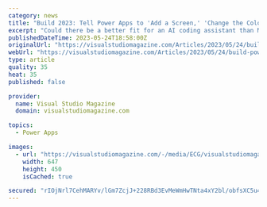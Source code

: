 ```yaml
---
category: news
title: "Build 2023: Tell Power Apps to 'Add a Screen,' 'Change the Color' and More"
excerpt: "Could there be a better fit for an AI coding assistant than Microsoft's low-code Power Apps? The low code/no code movement was designed from the start to democratize software development, helping \"ordinary business users\" create their own business apps via ..."
publishedDateTime: 2023-05-24T18:58:00Z
originalUrl: "https://visualstudiomagazine.com/Articles/2023/05/24/build-power-apps.aspx?p=1"
webUrl: "https://visualstudiomagazine.com/Articles/2023/05/24/build-power-apps.aspx?p=1"
type: article
quality: 35
heat: 35
published: false

provider:
  name: Visual Studio Magazine
  domain: visualstudiomagazine.com

topics:
  - Power Apps

images:
  - url: "https://visualstudiomagazine.com/-/media/ECG/visualstudiomagazine/Images/introimages/ai_power.jpg"
    width: 647
    height: 450
    isCached: true

secured: "rIOjNrl7CehMARYv/lGm7ZcjJ+228RBd3EvMeWmHwTNta4xY2bl/obfsXC5u47i0XiNMLbsmwnt/pzQlES9KhJFIZfURMNMRAlK+QEN774mWXKlOWCB1XtyXJzJxFeKwcr9KQUsKcYoFjCVs42sSTAlnorMcbiYbVeJ48oDAmieyh611SwFQgUdGt6DTOg0yKqGnaciKpuiDY9nV9H9BPsW2nufO3+wqA92iYCwLnYbdEeon00eyBAxjVEMwckOt9l746C0cFLhoYitfv3wkqapCZvXnJmeoJ/mIY8QSdnra+EScHHGYkH2JOxz4DY+F3m+onlltM4Hu9yq3BneJqLtcoS1bl8Y4cmdXLfQHVyU=;i+JER9xjcuiPlsndacd7XA=="
---
```


